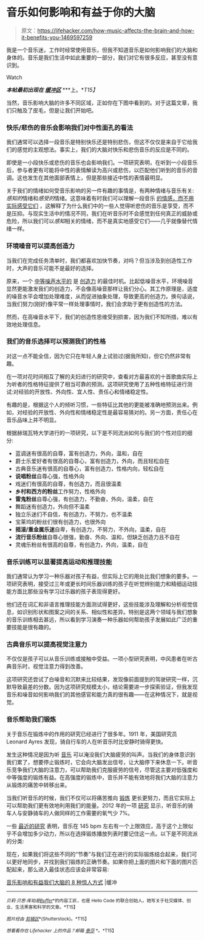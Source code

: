 # 音乐如何影响和有益于你的大脑

> 原文：<https://lifehacker.com/how-music-affects-the-brain-and-how-it-benefits-you-1469597259>

我是一个音乐迷，工作时经常使用音乐，但我不知道音乐是如何影响我们的大脑和身体的。音乐是我们生活中如此重要的一部分，我们对它有很多反应，甚至没有意识到。

Watch

***本帖最初出现在*** [***缓冲区***](http://blog.bufferapp.com/music-and-the-brain) ***上。**T15】*

当然，音乐影响大脑的许多不同区域，正如你在下图中看到的。对于这篇文章，我们只触及了皮毛，但是让我们开始吧。

### 快乐/悲伤的音乐会影响我们对中性面孔的看法

我们通常可以选择一段音乐是特别快乐还是特别悲伤，但这不仅仅是来自于它给我们的感觉的主观想法。事实上，我们的大脑对快乐和悲伤音乐的反应是不同的。

即使是一小段快乐或悲伤的音乐也会影响我们。一项研究表明，在听到一小段音乐后，参与者更有可能将中性的表情解读为高兴或悲伤，以匹配他们听到的音乐的音调。这也发生在其他面部表情上，但是那些接近中性的表情最明显。

关于我们的情绪如何受音乐影响的另一件有趣的事情是，有两种情绪与音乐有关:*感知的*情绪和*感受的*情绪。这意味着有时我们可以理解一段音乐 [的情感，而不用实际感受它们](http://www.spring.org.uk/2013/07/why-do-we-enjoy-listening-to-sad-music.php) ，这解释了为什么我们中的一些人觉得听悲伤的音乐是享受，而不是压抑。与现实生活中的情况不同，我们在听音乐时不会感觉到任何真正的威胁或危险，所以我们可以*感知*相关的情绪，而不是真实地感受它们——几乎就像替代情绪一样。

### 环境噪音可以提高创造力

当我们在完成任务清单时，我们都喜欢加快节奏，对吗？但当涉及到创造性工作时，大声的音乐可能不是最好的选择。

原来，一个 [中等噪声水平的](http://www.jstor.org/stable/10.1086/665048) 是 [创造力](https://lifehacker.com/mild-ambient-noise-can-spur-creativity-and-keep-you-mot-5962701) 的最佳时机。比起低噪音水平，环境噪音显然更能激发我们的创造力，不会像高噪音那样让我们分心。其工作原理是，适度的噪音水平会增加处理难度，从而促进抽象处理，导致更高的创造力。换句话说，当我们努力(刚好)像平常一样处理事情时，我们会求助于更有创造性的方法。

然而，在高噪音水平下，我们的创造性思维受到损害，因为我们不知所措，难以有效地处理信息。

### 我们的音乐选择可以预测我们的性格

对这一点不能全信，因为它只在年轻人身上试验过(据我所知)，但它仍然非常有趣。

在一项对花时间相互了解的夫妇进行的研究中，查看对方最喜欢的十首歌曲实际上为听者的性格特征提供了相当可靠的预测。这项研究使用了五种性格特征进行测试:对经验的开放性、外向性、宜人性、责任心和情绪稳定性。

有趣的是，根据这个人的倾听习惯，一些特征比其他的更能被准确地预测出来。例如，对经验的开放性、外向性和情绪稳定性是最容易猜对的。另一方面，责任心在音乐品味上并不明显。

根据赫瑞瓦特大学进行的一项研究，以下是不同流派如何与我们的个性对应的细分:

*   蓝调迷有很高的自尊，富有创造力，外向，温和，自在
*   爵士乐爱好者有很高的自尊心，富有创造力，外向，而且轻松自在
*   古典音乐迷有很高的自尊心，富有创造力，性格内向，轻松自在
*   **说唱粉丝**自尊心强，性格外向
*   戏迷们有很高的自尊，有创造力，而且很温柔
*   **乡村和西方的粉丝**工作努力，性格外向
*   **雷鬼粉丝**自尊心强，有创造力，不勤奋，外向，温柔，自在
*   舞蹈迷有创造力，外向但不温柔
*   独立乐迷们不自信，有创造力，不努力，也不温柔
*   宝莱坞的粉丝们很有创造力，也很外向
*   **摇滚/重金属乐迷**自卑，有创造力，不努力，不外向，温柔，自在
*   **流行音乐粉丝**自尊心很强，勤奋、外向、温和，但缺乏创造力且不自在
*   灵魂乐粉丝有很高的自尊，有创造力，外向，温柔，自在

### 音乐训练可以显著提高运动和推理技能

我们通常认为学习一种乐器对孩子有益，但实际上它的用处比我们想象的要多。一项研究表明，接受过三年或更长时间乐器训练的孩子在听觉辨别能力和精细运动技能方面比那些没有学习过乐器的孩子表现得更好。

他们还在词汇和非语言推理技能方面测试得更好，这些技能涉及理解和分析视觉信息，如识别形状和图案之间的关系、相似性和差异。特别是这两个领域与我们想象的音乐训练相去甚远，所以看到学习演奏一种乐器如何帮助孩子发展如此广泛的重要技能是很有趣的。

### 古典音乐可以提高视觉注意力

不仅仅是孩子可以从音乐训练或接触中受益。一项小型研究表明，中风患者在听古典音乐时，视觉注意力得到改善。

这项研究还尝试了白噪音和沉默来比较结果，发现像前面提到的驾驶研究一样，沉默导致最差的分数。因为这项研究规模太小，结论需要进一步探索验证，但我发现音乐和噪音如何影响我们的其他感官和能力真的很有趣——在这种情况下，就是视觉。

### 音乐帮助我们锻炼

关于音乐在锻炼中的作用的研究已经进行了很多年。1911 年，美国研究员 Leonard Ayres 发现，骑自行车的人在听音乐时比安静时骑得更快。

发生这种情况是因为听 [音乐](https://lifehacker.com/the-psychology-behind-why-music-helps-you-work-out-514265389) 可以淹没我们大脑疲劳的叫声。当我们的身体意识到我们累了，想要停止锻炼时，它会向大脑发出信号，让大脑停下来休息一下。听音乐竞争我们大脑的注意力，可以帮助我们克服疲劳的信号，尽管这主要对低强度和中等强度的锻炼有益。在高强度的锻炼中，音乐并不能有效地将我们大脑的注意力从锻炼的痛苦中转移出来。

当我们听音乐的时候，我们不仅可以将痛苦推向 [锻炼](https://lifehacker.com/how-to-create-the-ultimate-exercise-playlist-5622382) 更长更努力，而且它实际上可以帮助我们更有效地利用我们的能量。2012 年的一项 [研究](http://www.scientificamerican.com/article.cfm?id=psychology-workout-music) 显示，听音乐的骑车人与安静骑车的人做同样的工作需要的氧气少 7%。

一些 [最近的研究](http://www.scientificamerican.com/article.cfm?id=psychology-workout-music) 表明，音乐在 145 bpm 左右有一个上限效应，高于这个上限似乎不会增加多少动力，所以在选择锻炼播放列表时要记住这一点。以下是不同流派的分类:

现在，如果我们将这些不同的“节奏”与我们正在进行的实际锻炼结合起来，我们可以更好地同步，并找到我们锻炼的正确节奏。如果你把上面的图片和下面的图片匹配起来，那么进入最佳状态应该会非常容易:

[音乐影响和有益我们大脑的 8 种惊人方式](http://blog.bufferapp.com/music-and-the-brain) |缓冲

* * *

<small>*贝莉·贝思·库珀是*</small>[*<small>Buffer</small>*](http://bufferapp.com/)<small>*的内容工匠，也是 Hello Code 的联合创始人。她写关于社交媒体、创业、生活黑客和科学的文章。*T15】</small>

<small>*图片经由*</small> [*<small>剪辑区</small>*](http://www.shutterstock.com/pic-103381424/stock-photo-brain-cerebrum-anatomy-cross-section.html?src=same_artist-103381430-)<small>*(Shutterstock)。*T15】</small>

<small>*想看看你在 Lifehacker 上的作品？邮箱*</small> [<small>*泰莎*</small>](https://mail.google.com/mail/?view=cm&fs=1&tf=1&to=tessa@lifehacker.com) <small>*。*T15】</small>